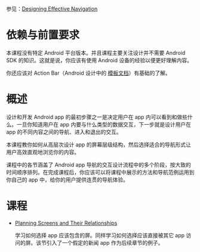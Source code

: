 参见：[Designing Effective Navigation](https://developer.android.com/training/design-navigation/index.html)

# 依赖与前置要求
本课程没有特定 Android 平台版本。并且课程主要关注设计并不需要 Android SDK 的知识。这就是说，你应该有使用 Android 设备的经验以便更好理解内容。

你还应该对 Action Bar（Android 设计中的 [模板文档](https://developer.android.com/design/patterns/actionbar.html)）有基础的了解。

# 概述

设计和开发 Android app 的最初步骤之一是决定用户在 app 内可以看到和做些什么。一旦你知道用户在 app 内要与什么类型的数据交互，下一步就是设计用户在 app 的不同内容之间的导航、进入和退出的交互。

本课程教你如何从高层次设计 app 的屏幕层级结构，然后选择适合的导航形式让用户高效直观地浏览你的内容。

课程中的各节涵盖了 Android app 导航的交互设计流程中的多个阶段，按大致的时间顺序排列。在完成课程后，你应该可以将课程中展示的方法和导航范例运用到你自己的 app 中，给你的用户提供连贯的导航体验。

# 课程
- [Planning Screens and Their Relationships](https://developer.android.com/training/design-navigation/screen-planning.html)

    学习如何选择 app 应该包含的屏。同样学习如何选择应该直接被其它 app 访问的屏。该节引入了一个假定的新闻 app 作为后续章节的例子。
